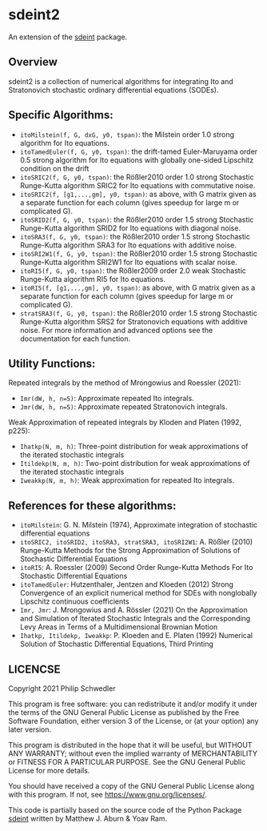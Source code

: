 # sdeint2

An extension of the [sdeint](https://github.com/mattja/sdeint) package.

## Overview
sdeint2 is a collection of numerical algorithms for integrating Ito and Stratonovich stochastic ordinary differential equations (SODEs).

## Specific Algorithms:

* `itoMilstein(f, G, dxG, y0, tspan)`: the Milstein order 1.0 strong algorithm for Ito equations.
* `itoTamedEuler(f, G, y0, tspan)`: the drift-tamed Euler-Maruyama order 0.5 strong algorithm for Ito equations with globally one-sided Lipschitz condition on the drift
* `itoSRIC2(f, G, y0, tspan)`: the Rößler2010 order 1.0 strong Stochastic Runge-Kutta algorithm SRIC2 for Ito equations with commutative noise.
* `itoSRIC2(f, [g1,...,gm], y0, tspan)`: as above, with G matrix given as a separate function for each column (gives speedup for large m or complicated G).
* `itoSRID2(f, G, y0, tspan)`: the Rößler2010 order 1.5 strong Stochastic Runge-Kutta algorithm SRID2 for Ito equations with diagonal noise.
* `itoSRA3(f, G, y0, tspan)`: the Rößler2010 order 1.5 strong Stochastic Runge-Kutta algorithm SRA3 for Ito equations with additive noise.
* `itoSRI2W1(f, G, y0, tspan)`: the Rößler2010 order 1.5 strong Stochastic Runge-Kutta algorithm SRI2W1 for Ito equations with scalar noise.
* `itoRI5(f, G, y0, tspan)`: the Rößler2009 order 2.0 weak Stochastic Runge-Kutta algorithm RI5 for Ito equations.
* `itoRI5(f, [g1,...,gm], y0, tspan)`: as above, with G matrix given as a separate function for each column (gives speedup for large m or complicated G).
* `stratSRA3(f, G, y0, tspan)`: the Rößler2010 order 1.5 strong Stochastic Runge-Kutta algorithm SRS2 for Stratonovich equations with additive noise.
For more information and advanced options see the documentation for each function.

## Utility Functions:

Repeated integrals by the method of Mrongowius and Roessler (2021):
* `Imr(dW, h, n=5)`: Approximate repeated Ito integrals.
* `Jmr(dW, h, n=5)`: Approximate repeated Stratonovich integrals.

Weak Approximation of repeated integrals by Kloden and Platen (1992, p225):
* `Ihatkp(N, m, h)`: Three-point distribution for weak approximations of the iterated stochastic integrals
* `Itildekp(N, m, h)`: Two-point distribution for weak approximations of the iterated stochastic integrals
* `Iweakkp(N, m, h)`: Weak approximation for repeated Ito integrals.

## References for these algorithms:

* `itoMilstein`: 
G. N. Milstein (1974), Approximate integration of stochastic differential equations
* `itoSRIC2, itoSRID2, itoSRA3, stratSRA3, itoSRI2W1`: 
A. Rößler (2010) Runge-Kutta Methods for the Strong Approximation of Solutions of Stochastic Differential Equations
* `itoRI5`:
A. Roessler (2009) Second Order Runge-Kutta Methods For Ito Stochastic Differential Equations
* `itoTamedEuler`:
Hutzenthaler, Jentzen and Kloeden (2012) Strong Convergence of an explicit numerical method for SDEs with nonglobally Lipschitz continuous coefficients
* `Imr, Jmr`:
J. Mrongowius and A. Rössler (2021) On the Approximation and Simulation of Iterated Stochastic Integrals and the Corresponding Levy Areas in Terms of a Multidimensional Brownian Motion
* `Ihatkp, Itildekp, Iweakkp`:
P. Kloeden and E. Platen (1992) Numerical Solution of Stochastic Differential Equations, Third Printing

## LICENCSE
Copyright 2021 Philip Schwedler

This program is free software: you can redistribute it and/or modify
it under the terms of the GNU General Public License as published by
the Free Software Foundation, either version 3 of the License, or
(at your option) any later version.

This program is distributed in the hope that it will be useful,
but WITHOUT ANY WARRANTY; without even the implied warranty of
MERCHANTABILITY or FITNESS FOR A PARTICULAR PURPOSE.  See the
GNU General Public License for more details.

You should have received a copy of the GNU General Public License
along with this program.  If not, see <https://www.gnu.org/licenses/>.

This code is partially based on the source code of the Python Package
[sdeint](https://github.com/mattja/sdeint) written by Matthew J. Aburn & Yoav Ram.
